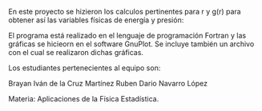 En este proyecto se hizieron los calculos pertinentes para r y g(r) para obtener así
las variables físicas de energía y presión:

El programa está realizado en el lenguaje de programación Fortran y las gráficas se hicieorn en el software GnuPlot. Se incluye también un archivo con el cual se realizaron dichas gráficas.

Los estudiantes pertenecientes al equipo son:

Brayan Iván de la Cruz Martínez
Ruben Dario Navarro López

Materia: Aplicaciones de la Física Estadística.